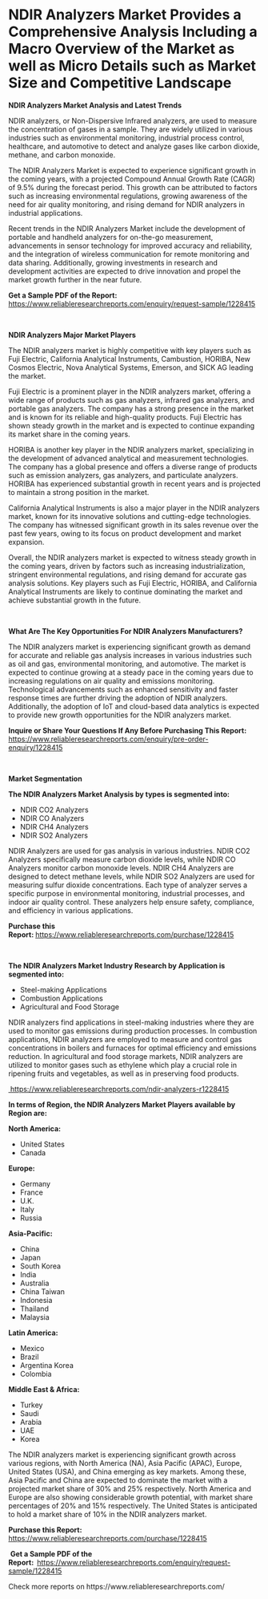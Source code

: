 <p><h1>NDIR Analyzers Market Provides a Comprehensive Analysis Including a Macro Overview of the Market as well as Micro Details such as Market Size and Competitive Landscape</h1></p><p><strong>NDIR Analyzers Market Analysis and Latest Trends</strong></p>
<p><p>NDIR analyzers, or Non-Dispersive Infrared analyzers, are used to measure the concentration of gases in a sample. They are widely utilized in various industries such as environmental monitoring, industrial process control, healthcare, and automotive to detect and analyze gases like carbon dioxide, methane, and carbon monoxide.</p><p>The NDIR Analyzers Market is expected to experience significant growth in the coming years, with a projected Compound Annual Growth Rate (CAGR) of 9.5% during the forecast period. This growth can be attributed to factors such as increasing environmental regulations, growing awareness of the need for air quality monitoring, and rising demand for NDIR analyzers in industrial applications.</p><p>Recent trends in the NDIR Analyzers Market include the development of portable and handheld analyzers for on-the-go measurement, advancements in sensor technology for improved accuracy and reliability, and the integration of wireless communication for remote monitoring and data sharing. Additionally, growing investments in research and development activities are expected to drive innovation and propel the market growth further in the near future.</p></p>
<p><strong>Get a Sample PDF of the Report:&nbsp;</strong> <a href="https://www.reliableresearchreports.com/enquiry/request-sample/1228415">https://www.reliableresearchreports.com/enquiry/request-sample/1228415</a></p>
<p>&nbsp;</p>
<p><strong>NDIR Analyzers Major Market Players</strong></p>
<p><p>The NDIR analyzers market is highly competitive with key players such as Fuji Electric, California Analytical Instruments, Cambustion, HORIBA, New Cosmos Electric, Nova Analytical Systems, Emerson, and SICK AG leading the market. </p><p>Fuji Electric is a prominent player in the NDIR analyzers market, offering a wide range of products such as gas analyzers, infrared gas analyzers, and portable gas analyzers. The company has a strong presence in the market and is known for its reliable and high-quality products. Fuji Electric has shown steady growth in the market and is expected to continue expanding its market share in the coming years.</p><p>HORIBA is another key player in the NDIR analyzers market, specializing in the development of advanced analytical and measurement technologies. The company has a global presence and offers a diverse range of products such as emission analyzers, gas analyzers, and particulate analyzers. HORIBA has experienced substantial growth in recent years and is projected to maintain a strong position in the market.</p><p>California Analytical Instruments is also a major player in the NDIR analyzers market, known for its innovative solutions and cutting-edge technologies. The company has witnessed significant growth in its sales revenue over the past few years, owing to its focus on product development and market expansion.</p><p>Overall, the NDIR analyzers market is expected to witness steady growth in the coming years, driven by factors such as increasing industrialization, stringent environmental regulations, and rising demand for accurate gas analysis solutions. Key players such as Fuji Electric, HORIBA, and California Analytical Instruments are likely to continue dominating the market and achieve substantial growth in the future.</p></p>
<p>&nbsp;</p>
<p><strong>What Are The Key Opportunities For NDIR Analyzers Manufacturers?</strong></p>
<p><p>The NDIR analyzers market is experiencing significant growth as demand for accurate and reliable gas analysis increases in various industries such as oil and gas, environmental monitoring, and automotive. The market is expected to continue growing at a steady pace in the coming years due to increasing regulations on air quality and emissions monitoring. Technological advancements such as enhanced sensitivity and faster response times are further driving the adoption of NDIR analyzers. Additionally, the adoption of IoT and cloud-based data analytics is expected to provide new growth opportunities for the NDIR analyzers market.</p></p>
<p><strong>Inquire or Share Your Questions If Any Before Purchasing This Report:</strong> <a href="https://www.reliableresearchreports.com/enquiry/pre-order-enquiry/1228415">https://www.reliableresearchreports.com/enquiry/pre-order-enquiry/1228415</a></p>
<p>&nbsp;</p>
<p><strong>Market Segmentation</strong></p>
<p><strong>The NDIR Analyzers Market Analysis by types is segmented into:</strong></p>
<p><ul><li>NDIR CO2 Analyzers</li><li>NDIR CO Analyzers</li><li>NDIR CH4 Analyzers</li><li>NDIR SO2 Analyzers</li></ul></p>
<p><p>NDIR Analyzers are used for gas analysis in various industries. NDIR CO2 Analyzers specifically measure carbon dioxide levels, while NDIR CO Analyzers monitor carbon monoxide levels. NDIR CH4 Analyzers are designed to detect methane levels, while NDIR SO2 Analyzers are used for measuring sulfur dioxide concentrations. Each type of analyzer serves a specific purpose in environmental monitoring, industrial processes, and indoor air quality control. These analyzers help ensure safety, compliance, and efficiency in various applications.</p></p>
<p><strong>Purchase this Report:&nbsp;</strong><a href="https://www.reliableresearchreports.com/purchase/1228415">https://www.reliableresearchreports.com/purchase/1228415</a></p>
<p>&nbsp;</p>
<p><strong>The NDIR Analyzers Market Industry Research by Application is segmented into:</strong></p>
<p><ul><li>Steel-making Applications</li><li>Combustion Applications</li><li>Agricultural and Food Storage</li></ul></p>
<p><p>NDIR analyzers find applications in steel-making industries where they are used to monitor gas emissions during production processes. In combustion applications, NDIR analyzers are employed to measure and control gas concentrations in boilers and furnaces for optimal efficiency and emissions reduction. In agricultural and food storage markets, NDIR analyzers are utilized to monitor gases such as ethylene which play a crucial role in ripening fruits and vegetables, as well as in preserving food products.</p></p>
<p><a href="https://www.reliableresearchreports.com/ndir-analyzers-r1228415">&nbsp;https://www.reliableresearchreports.com/ndir-analyzers-r1228415</a></p>
<p><strong>In terms of Region, the NDIR Analyzers Market Players available by Region are:</strong></p>
<p>
    <p> <strong> North America: </strong>
        <ul>
            <li>United States</li>
            <li>Canada</li>
        </ul>
        </p> 
    <p> <strong> Europe: </strong>
        <ul>
            <li>Germany</li>
            <li>France</li>
            <li>U.K.</li>
            <li>Italy</li>
            <li>Russia</li>
        </ul>
        </p> 
    <p> <strong> Asia-Pacific: </strong>
        <ul>
            <li>China</li>
            <li>Japan</li>
            <li>South Korea</li>
            <li>India</li>
            <li>Australia</li>
            <li>China Taiwan</li>
            <li>Indonesia</li>
            <li>Thailand</li>
            <li>Malaysia</li>
        </ul>
        </p> 
    <p> <strong> Latin America: </strong>
        <ul>
            <li>Mexico</li>
            <li>Brazil</li>
            <li>Argentina Korea</li>
            <li>Colombia</li>
        </ul>
        </p> 
    <p> <strong> Middle East & Africa: </strong>
        <ul>
            <li>Turkey</li>
            <li>Saudi</li>
            <li>Arabia</li>
            <li>UAE</li>
            <li>Korea</li>
        </ul>
    </p>
    </p>
<p><p>The NDIR analyzers market is experiencing significant growth across various regions, with North America (NA), Asia Pacific (APAC), Europe, United States (USA), and China emerging as key markets. Among these, Asia Pacific and China are expected to dominate the market with a projected market share of 30% and 25% respectively. North America and Europe are also showing considerable growth potential, with market share percentages of 20% and 15% respectively. The United States is anticipated to hold a market share of 10% in the NDIR analyzers market.</p></p>
<p><strong>Purchase this Report: </strong><a href="https://www.reliableresearchreports.com/purchase/1228415">https://www.reliableresearchreports.com/purchase/1228415</a></p>
<p>&nbsp;<strong>Get a Sample PDF of the Report:&nbsp;&nbsp;</strong><a href="https://www.reliableresearchreports.com/enquiry/request-sample/1228415">https://www.reliableresearchreports.com/enquiry/request-sample/1228415</a></p>
<p><strong></strong></p>
<p>Check more reports on https://www.reliableresearchreports.com/</p>